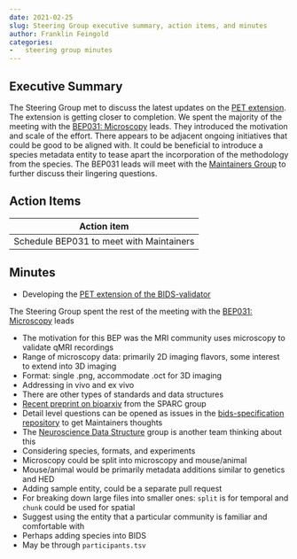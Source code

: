```yaml
---
date: 2021-02-25
slug: Steering Group executive summary, action items, and minutes
author: Franklin Feingold
categories:
-   steering group minutes
---
```


<!-- more -->

## Executive Summary

The Steering Group met to discuss the latest updates on the [PET extension](https://github.com/bids-standard/bids-specification/pull/633).
The extension is getting closer to completion.
We spent the majority of the meeting with the [BEP031: Microscopy](https://docs.google.com/document/d/1Nlu6QVQrbOQtdtcRarsONbX5SrOubXWBvkV37LRRqrc/edit) leads.
They introduced the motivation and scale of the effort.
There appears to be adjacent ongoing initiatives that could be good to be aligned with.
It could be beneficial to introduce a species metadata entity to tease apart the incorporation of the methodology from the species.
The BEP031 leads will meet with the [Maintainers Group](https://github.com/bids-standard/bids-specification/blob/master/DECISION-MAKING.md#maintainers-group) to further discuss their lingering questions.

## Action Items

| Action item                              |
| ---------------------------------------- |
| Schedule BEP031 to meet with Maintainers |

## Minutes

-   Developing the [PET extension of the BIDS-validator](https://github.com/bids-standard/bids-validator/tree/bep_009)

The Steering Group spent the rest of the meeting with the [BEP031: Microscopy](https://docs.google.com/document/d/1Nlu6QVQrbOQtdtcRarsONbX5SrOubXWBvkV37LRRqrc/edit) leads

-   The motivation for this BEP was the MRI community uses microscopy to validate qMRI recordings
-   Range of microscopy data: primarily 2D imaging flavors, some interest to extend into 3D imaging
-   Format: single .png, accommodate .oct for 3D imaging
-   Addressing in vivo and ex vivo
-   There are other types of standards and data structures
-   [Recent preprint on bioarxiv](https://www.biorxiv.org/content/10.1101/2021.02.10.430563v2) from the SPARC group
-   Detail level questions can be opened as issues in the [bids-specification repository](https://github.com/bids-standard/bids-specification) to get Maintainers thoughts
-   The [Neuroscience Data Structure](https://github.com/INCF/neuroscience-data-structure/issues) group is another team thinking about this
-   Considering species, formats, and experiments
-   Microscopy could be split into microscopy and mouse/animal
-   Mouse/animal would be primarily metadata additions similar to genetics and HED
-   Adding sample entity, could be a separate pull request
-   For breaking down large files into smaller ones: `split` is for temporal and `chunk` could be used for spatial
-   Suggest using the entity that a particular community is familiar and comfortable with
-   Perhaps adding species into BIDS
-   May be through `participants.tsv`
